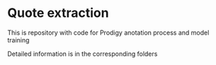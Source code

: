 # Quote extraction 

This is repository with code for Prodigy anotation process and model training

Detailed information is in the corresponding folders